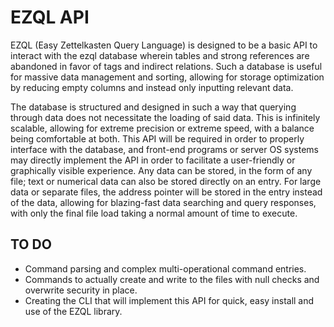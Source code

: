 # EZQL API

EZQL (Easy Zettelkasten Query Language) is designed to be a basic API to interact with the ezql database wherein tables and strong references are abandoned in favor of tags and indirect relations. Such a database is useful for massive data management and sorting, allowing for storage optimization by reducing empty columns and instead only inputting relevant data. 

The database is structured and designed in such a way that querying through data does not necessitate the loading of said data. This is infinitely scalable, allowing for extreme precision or extreme speed, with a balance being comfortable at both. This API will be required in order to properly interface with the database, and front-end programs or server OS systems may directly implement the API in order to facilitate a user-friendly or graphically visible experience. Any data can be stored, in the form of any file; text or numerical data can also be stored directly on an entry. For large data or separate files, the address pointer will be stored in the entry instead of the data, allowing for blazing-fast data searching and query responses, with only the final file load taking a normal amount of time to execute. 

## TO DO

* Command parsing and complex multi-operational command entries.
* Commands to actually create and write to the files with null checks and overwrite security in place.
* Creating the CLI that will implement this API for quick, easy install and use of the EZQL library.
